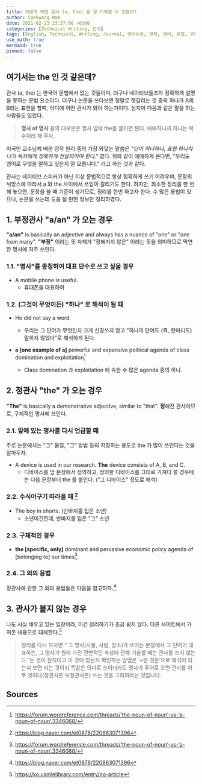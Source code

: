 ```yaml
---
title: 어떻게 하면 관사 (a, the) 를 잘 이해할 수 있을까?
author: Saekwang Nam
date: 2021-02-23 23:37:00 +0100
categories: [Technical Writing, 단어]
tags: [English, Technical, Writing, Journal, 영어논문, 영작, 영어, 문법, 관사, a, the]
use_math: true
mermaid: true
pinned: false
---
```


## 여기서는 the 인 것 같은데?
관사 (a, the) 는 한국어 문법에서 없는 것들이며, 더구나 네이티브들조차 정확하게 설명을 못하는 문법 요소이다. 더구나 논문을 쓰다보면 정말로 헷갈리는 것 중의 하나가 A의 B라는 표현을 할때, 어디에 어떤 관사가 와야 하는가이다. 심지어 다음과 같은 말을 하는 사람들도 있었다.

> **명사 of 명사** 꼴의 대부분은 명사 앞에 the를 붙이면 된다.
> 애매하니까 하나는 복수처리 해 주자.

미국인 교수님께 배운 영작 원리 중의 가장 와닿는 말씀은 *"단어 하나하나, 표현 하나하나가 독자에게 정확하게 전달되어야 한다."* 였다. 위와 같이 애매하게 쓴다면, "우리도 영어로 무엇을 말하고 싶은지 잘 모릅니다." 라고 하는 것과 같다.

관사는 네이티브 스피커가 아닌 이상 문법적으로 항상 정확하게 쓰기 어려우며, 문장의 뉘앙스에 따라서 a 와 the 사이에서 쓰임이 갈리기도 한다. 하지만, 최소한 정리를 한 번 해 놓으면, 문장을 쓸 때 기준이 생기므로, 정리를 한번 하고자 한다. 수 많은 용법이 있으나, 논문을 쓰는데 도움 될 만한 정보만 정리하였다.

## 1. 부정관사 "a/an" 가 오는 경우
**"a/an"** is basically an adjective and always has a nuance of "one" or "one from many".
**"부정"** 이라는 뜻 자체가 "정해지지 않은" 이라는 뜻을 의미하므로 막연한 명사에 자주 쓰인다.

### 1.1. "명사"를 총칭하여 대표 단수로 쓰고 싶을 경우
- A mobile phone is useful.
  - 휴대폰을 대표하여

### 1.2. (그것이 무엇이든) "하나" 로 해석이 될 때
- He did not say a word.
  -  우리는 그 단어가 무엇인지 크게 신경쓰지 않고 "하나의 단어도 (즉, 한마디도) 말하지 않았다"로 해석하게 된다.

- **a [one example of a]** powerful and expansive political agenda of class domination and exploitation[^ft_1]
  - Class domination 과 exploitation 에 속한 수 많은 agenda 중의 하나.

## 2. 정관사 "the" 가 오는 경우
**"The"** is basically a demonstrative adjective, similar to "that".
**정**해진 관사이므로, 구체적인 명사에 쓰인다. 

### 2.1. 앞에 있는 명사를 다시 언급할 때
주로 논문에서는 "그" 물질, "그" 방법 등의 지칭하는 용도로 the 가 많이 쓰인다는 것을 알아두자.
- A device is used in our research. **The** device consists of A, B, and C.
  - 디바이스를 앞 문장에서 정의하고, 정의한 디바이스를 그대로 가져다 쓸 경우에는 다음 문장부터 the 를 붙인다. ("그 디바이스" 정도로 해석)

### 2.2. 수식어구기 따라올 때 [^ft_2]
- The boy in shorts. (반바지를 입은 소년)
  - 소년이긴한데, 반바지를 입은 "그" 소년

### 2.3. 구체적인 경우
- **the [specific, only]** dominant and pervasive economic policy agenda of [belonging to] our times[^ft_1]

### 2.4. 그 외의 용법
정관사에 관한 그 외의 용법들은 다음을 참고하자.[^ft_2]

## 3. 관사가 붙지 않는 경우
나도 사실 배우고 있는 입장이라, 이건 정리하기가 조금 쉽지 않다. 다른 사이트에서 가져온 내용으로 대체한다.[^ft_3]
> 정리를 다시 하자면 “ 그 명사(사물, 사람, 장소)가 쓰이는 문장에서 그 단어가 대표하는, 그 명사가 원래 가진 전반적인 속성에 관해 기술할 때는 관사를 쓰지 않는다.”는 것이 원칙이고 이 것이 맞는지 확인하는 방법은 ‘~란 것은’으로 해석이 되는지 보면 되는 것이되 똑같은 의미로 쓰이더라도 명사가 주어로 오면 관사를 아무 것이나(정관사든 부정관사든) 쓰는 것을 고려하라는 것입니다.


## Sources
[^ft_1]: https://forum.wordreference.com/threads/‘the-noun-of-noun’-vs-‘a-noun-of-noun’.3346068/
[^ft_2]: https://blog.naver.com/et0876/220863071396
[^ft_3]: https://ko.usmlelibrary.com/entry/no-article
